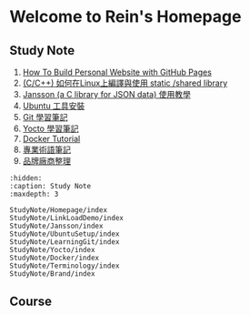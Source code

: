# Welcome to Rein's Homepage

<!-- ## Project
```{toctree}
:hidden:
:caption: Project
:maxdepth: 2

``` -->

## Study Note

1. [How To Build Personal Website with GitHub Pages](./StudyNote/Homepage/index.md)
2. [(C/C++) 如何在Linux上編譯與使用 static /shared library](./StudyNote/LinkLoadDemo/index.md)
3. [Jansson (a C library for JSON data) 使用教學](./StudyNote/Jansson/index.md)
4. [Ubuntu 工具安裝](./StudyNote/UbuntuSetup/index.md)
5. [Git 學習筆記](./StudyNote/LearningGit/index.md)
6. [Yocto 學習筆記](./StudyNote/Yocto/index.md)
7. [Docker Tutorial](./StudyNote/Docker/index.md)
8. [專業術語筆記](./StudyNote/Terminology/index.md)
9. [品牌廠商整理](./StudyNote/Brand/index.md)

```{toctree}
:hidden:
:caption: Study Note
:maxdepth: 3

StudyNote/Homepage/index
StudyNote/LinkLoadDemo/index
StudyNote/Jansson/index
StudyNote/UbuntuSetup/index
StudyNote/LearningGit/index
StudyNote/Yocto/index
StudyNote/Docker/index
StudyNote/Terminology/index
StudyNote/Brand/index
```

## Course

<!-- 1. [Linux 核心設計/實作(Linux Kernel Internals)](./Course/LinuxKernelInternals/index.md)
2. [交通大學2024春季作業系統統整與實作 (Operating System Capstone, Spring 2024)](./Course/OperatingSystemCapstone/index.md)

```{toctree}
:hidden:
:caption: Course
:maxdepth: 3

Course/LinuxKernelInternals/index
Course/OperatingSystemCapstone/index
``` -->
